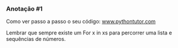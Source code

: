### Anotação #1

Como ver passo a passo o seu código: www.pythontutor.com

Lembrar que sempre existe um For x in xs para percorrer uma lista e sequências de números.
